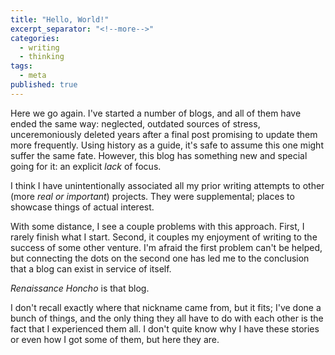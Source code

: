 ```yaml
---
title: "Hello, World!"
excerpt_separator: "<!--more-->"
categories:
  - writing
  - thinking
tags:
  - meta
published: true
---
```



Here we go again. I've started a number of blogs, and all of them have ended the same way: neglected, outdated sources of stress, unceremoniously deleted years after a final post promising to update them more frequently. Using history as a guide, it's safe to assume this one might suffer the same fate. However, this blog has something new and special going for it: an explicit *lack* of focus.

<!--more-->

I think I have unintentionally associated all my prior writing attempts to other (more *real or important*) projects. They were supplemental; places to showcase things of actual interest. 

With some distance, I see a couple problems with this approach. First, I rarely finish what I start. Second, it couples my enjoyment of writing to the success of some other venture. I'm afraid the first problem can't be helped, but connecting the dots on the second one has led me to the conclusion that a blog can exist in service of itself.

*Renaissance Honcho* is that blog.

I don't recall exactly where that nickname came from, but it fits; I've done a bunch of things, and the only thing they all have to do with each other is the fact that I experienced them all.  I don't quite know why I have these stories or even how I got some of them, but here they are.
